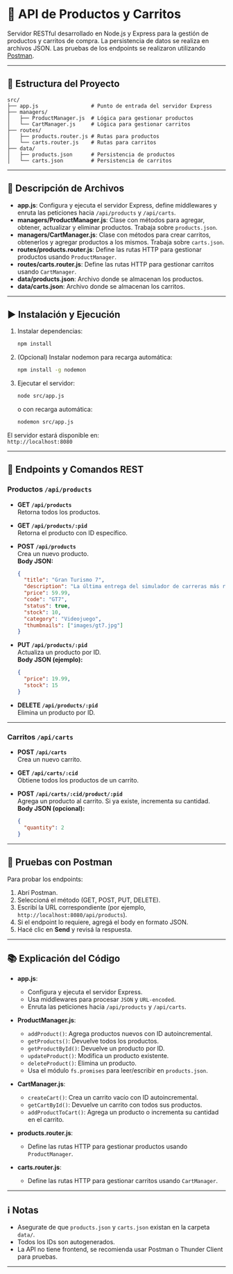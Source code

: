 # 🛒 API de Productos y Carritos

Servidor RESTful desarrollado en Node.js y Express para la gestión de productos y carritos de compra. La persistencia de datos se realiza en archivos JSON. Las pruebas de los endpoints se realizaron utilizando [Postman](https://www.postman.com/).

---

## 📂 Estructura del Proyecto

```
src/
├── app.js                 # Punto de entrada del servidor Express
├── managers/
│   ├── ProductManager.js  # Lógica para gestionar productos
│   └── CartManager.js     # Lógica para gestionar carritos
├── routes/
│   ├── products.router.js # Rutas para productos
│   └── carts.router.js    # Rutas para carritos
├── data/
│   ├── products.json      # Persistencia de productos
│   └── carts.json         # Persistencia de carritos
```

---

## 📄 Descripción de Archivos

- **app.js**: Configura y ejecuta el servidor Express, define middlewares y enruta las peticiones hacia `/api/products` y `/api/carts`.
- **managers/ProductManager.js**: Clase con métodos para agregar, obtener, actualizar y eliminar productos. Trabaja sobre `products.json`.
- **managers/CartManager.js**: Clase con métodos para crear carritos, obtenerlos y agregar productos a los mismos. Trabaja sobre `carts.json`.
- **routes/products.router.js**: Define las rutas HTTP para gestionar productos usando `ProductManager`.
- **routes/carts.router.js**: Define las rutas HTTP para gestionar carritos usando `CartManager`.
- **data/products.json**: Archivo donde se almacenan los productos.
- **data/carts.json**: Archivo donde se almacenan los carritos.

---

## ▶️ Instalación y Ejecución

1. Instalar dependencias:

   ```bash
   npm install
   ```

2. (Opcional) Instalar nodemon para recarga automática:

   ```bash
   npm install -g nodemon
   ```

3. Ejecutar el servidor:
   ```bash
   node src/app.js
   ```
   o con recarga automática:
   ```bash
   nodemon src/app.js
   ```

El servidor estará disponible en:  
`http://localhost:8080`

---

## 📘 Endpoints y Comandos REST

### Productos `/api/products`

- **GET `/api/products`**  
  Retorna todos los productos.

- **GET `/api/products/:pid`**  
  Retorna el producto con ID específico.

- **POST `/api/products`**  
   Crea un nuevo producto.  
   **Body JSON:**

  ```json
  {
    "title": "Gran Turismo 7",
    "description": "La última entrega del simulador de carreras más realista.",
    "price": 59.99,
    "code": "GT7",
    "status": true,
    "stock": 10,
    "category": "Videojuego",
    "thumbnails": ["images/gt7.jpg"]
  }
  ```

- **PUT `/api/products/:pid`**  
   Actualiza un producto por ID.  
   **Body JSON (ejemplo):**

  ```json
  {
    "price": 19.99,
    "stock": 15
  }
  ```

- **DELETE `/api/products/:pid`**  
  Elimina un producto por ID.

---

### Carritos `/api/carts`

- **POST `/api/carts`**  
  Crea un nuevo carrito.

- **GET `/api/carts/:cid`**  
  Obtiene todos los productos de un carrito.

- **POST `/api/carts/:cid/product/:pid`**  
  Agrega un producto al carrito. Si ya existe, incrementa su cantidad.  
  **Body JSON (opcional):**
  ```json
  {
    "quantity": 2
  }
  ```

---

## 🧪 Pruebas con Postman

Para probar los endpoints:

1. Abrí Postman.
2. Seleccioná el método (GET, POST, PUT, DELETE).
3. Escribí la URL correspondiente (por ejemplo, `http://localhost:8080/api/products`).
4. Si el endpoint lo requiere, agregá el body en formato JSON.
5. Hacé clic en **Send** y revisá la respuesta.

---

## 📚 Explicación del Código

- **app.js**:

  - Configura y ejecuta el servidor Express.
  - Usa middlewares para procesar `JSON` y `URL-encoded`.
  - Enruta las peticiones hacia `/api/products` y `/api/carts`.

- **ProductManager.js**:

  - `addProduct()`: Agrega productos nuevos con ID autoincremental.
  - `getProducts()`: Devuelve todos los productos.
  - `getProductById()`: Devuelve un producto por ID.
  - `updateProduct()`: Modifica un producto existente.
  - `deleteProduct()`: Elimina un producto.
  - Usa el módulo `fs.promises` para leer/escribir en `products.json`.

- **CartManager.js**:

  - `createCart()`: Crea un carrito vacío con ID autoincremental.
  - `getCartById()`: Devuelve un carrito con todos sus productos.
  - `addProductToCart()`: Agrega un producto o incrementa su cantidad en el carrito.

- **products.router.js**:

  - Define las rutas HTTP para gestionar productos usando `ProductManager`.

- **carts.router.js**:
  - Define las rutas HTTP para gestionar carritos usando `CartManager`.

---

## ℹ️ Notas

- Asegurate de que `products.json` y `carts.json` existan en la carpeta `data/`.
- Todos los IDs son autogenerados.
- La API no tiene frontend, se recomienda usar Postman o Thunder Client para pruebas.

---
